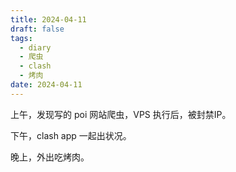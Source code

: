 ```yaml
---
title: 2024-04-11
draft: false
tags:
  - diary
  - 爬虫
  - clash
  - 烤肉
date: 2024-04-11
---
```

上午，发现写的 poi 网站爬虫，VPS 执行后，被封禁IP。

下午，clash app 一起出状况。

晚上，外出吃烤肉。
